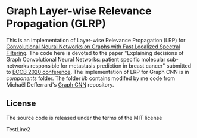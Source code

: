 # Graph Layer-wise Relevance Propagation (GLRP)
This is an implementation of Layer-wise Relevance Propagation (LRP) for [Convolutional Neural Networks on Graphs with Fast Localized Spectral Filtering](https://arxiv.org/abs/1606.09375).
The code here is devoted to the paper "Explaining decisions of Graph Convolutional Neural Networks: patient specific molecular sub-networks responsible for metastasis prediction in breast cancer" submitted to [ECCB 2020 conference](https://eccb2020.info/).
The implementation of LRP for Graph CNN is in *components* folder.
The folder *lib* contains modifed by me code from Michaël Defferrard's [Graph CNN](https://github.com/mdeff/cnn_graph) repository. 
## License
The source code is released under the terms of the MIT license

TestLine2
